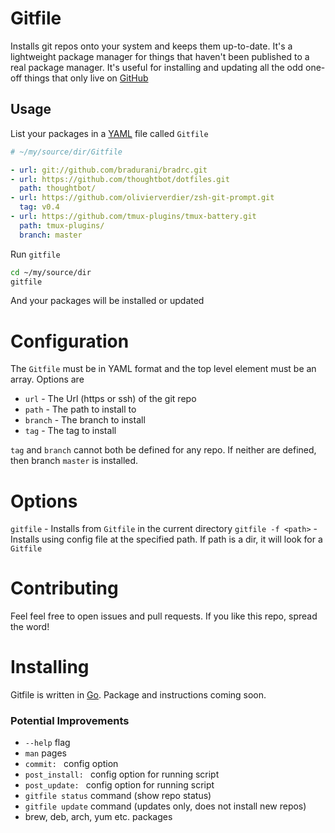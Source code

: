 # Gitfile

Installs git repos onto your system and keeps them up-to-date. It's a
lightweight package manager for things that haven't been published to a real
package manager. It's useful for installing and updating all the odd one-off things
that only live on [GitHub](https://github.com)

## Usage

List your packages in a [YAML](http://yaml.org) file called `Gitfile`
```yaml
# ~/my/source/dir/Gitfile

- url: git://github.com/bradurani/bradrc.git
- url: https://github.com/thoughtbot/dotfiles.git
  path: thoughtbot/
- url: https://github.com/olivierverdier/zsh-git-prompt.git
  tag: v0.4
- url: https://github.com/tmux-plugins/tmux-battery.git
  path: tmux-plugins/
  branch: master
```

Run `gitfile`
```bash
cd ~/my/source/dir
gitfile
```

And your packages will be installed or updated

# Configuration

The `Gitfile` must be in YAML format and the top level element must be an array.
Options are

 - `url` - The Url (https or ssh) of the git repo
 - `path` - The path to install to
 - `branch` - The branch to install
 - `tag` - The tag to install

`tag` and `branch` cannot both be defined for any repo. If neither are defined,
then branch `master` is installed.

# Options

`gitfile` - Installs from `Gitfile` in the current directory
`gitfile -f <path>` - Installs using config file at the specified path. If path is
                      a dir, it will look for a `Gitfile`

# Contributing

Feel feel free to open issues and pull requests. If you like this repo, spread
the word!

# Installing

Gitfile is written in [Go](https://golang.org/). Package and instructions coming
soon.

### Potential Improvements
 - `--help` flag
 - `man` pages
 - `commit: ` config option
 - `post_install: ` config option for running script
 - `post_update: ` config option for running script
 - `gitfile status` command (show repo status)
 - `gitfile update` command (updates only, does not install new repos)
 - brew, deb, arch, yum etc. packages







